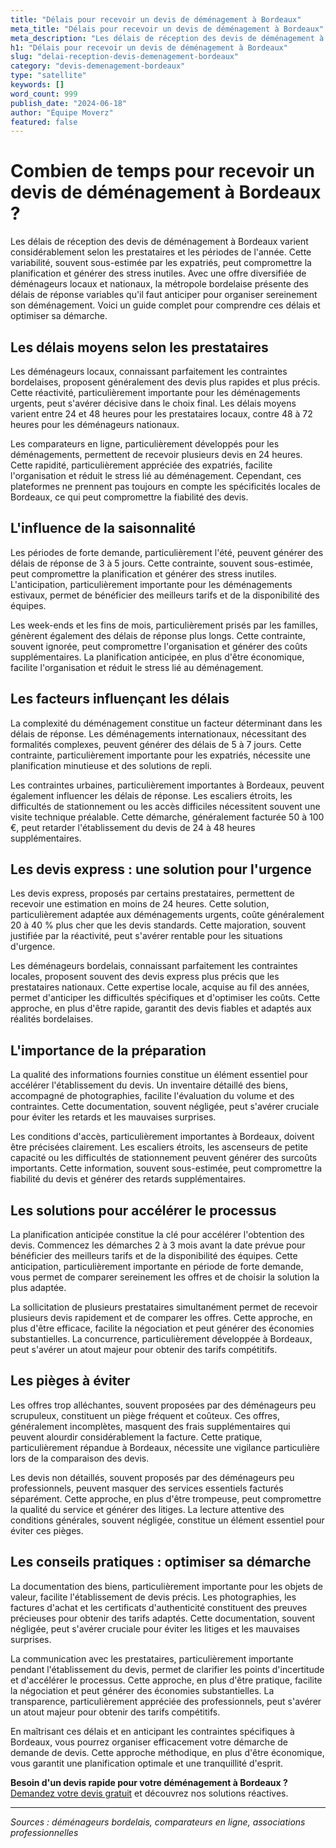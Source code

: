 ```yaml
---
title: "Délais pour recevoir un devis de déménagement à Bordeaux"
meta_title: "Délais pour recevoir un devis de déménagement à Bordeaux"
meta_description: "Les délais de réception des devis de déménagement à Bordeaux varient considérablement selon les prestataires et les périodes de l'année. Cette variabi."
h1: "Délais pour recevoir un devis de déménagement à Bordeaux"
slug: "delai-reception-devis-demenagement-bordeaux"
category: "devis-demenagement-bordeaux"
type: "satellite"
keywords: []
word_count: 999
publish_date: "2024-06-18"
author: "Équipe Moverz"
featured: false
---
```



# Combien de temps pour recevoir un devis de déménagement à Bordeaux ?

Les délais de réception des devis de déménagement à Bordeaux varient considérablement selon les prestataires et les périodes de l'année. Cette variabilité, souvent sous-estimée par les expatriés, peut compromettre la planification et générer des stress inutiles. Avec une offre diversifiée de déménageurs locaux et nationaux, la métropole bordelaise présente des délais de réponse variables qu'il faut anticiper pour organiser sereinement son déménagement. Voici un guide complet pour comprendre ces délais et optimiser sa démarche.

## Les délais moyens selon les prestataires

Les déménageurs locaux, connaissant parfaitement les contraintes bordelaises, proposent généralement des devis plus rapides et plus précis. Cette réactivité, particulièrement importante pour les déménagements urgents, peut s'avérer décisive dans le choix final. Les délais moyens varient entre 24 et 48 heures pour les prestataires locaux, contre 48 à 72 heures pour les déménageurs nationaux.

Les comparateurs en ligne, particulièrement développés pour les déménagements, permettent de recevoir plusieurs devis en 24 heures. Cette rapidité, particulièrement appréciée des expatriés, facilite l'organisation et réduit le stress lié au déménagement. Cependant, ces plateformes ne prennent pas toujours en compte les spécificités locales de Bordeaux, ce qui peut compromettre la fiabilité des devis.

## L'influence de la saisonnalité

Les périodes de forte demande, particulièrement l'été, peuvent générer des délais de réponse de 3 à 5 jours. Cette contrainte, souvent sous-estimée, peut compromettre la planification et générer des stress inutiles. L'anticipation, particulièrement importante pour les déménagements estivaux, permet de bénéficier des meilleurs tarifs et de la disponibilité des équipes.

Les week-ends et les fins de mois, particulièrement prisés par les familles, génèrent également des délais de réponse plus longs. Cette contrainte, souvent ignorée, peut compromettre l'organisation et générer des coûts supplémentaires. La planification anticipée, en plus d'être économique, facilite l'organisation et réduit le stress lié au déménagement.

## Les facteurs influençant les délais

La complexité du déménagement constitue un facteur déterminant dans les délais de réponse. Les déménagements internationaux, nécessitant des formalités complexes, peuvent générer des délais de 5 à 7 jours. Cette contrainte, particulièrement importante pour les expatriés, nécessite une planification minutieuse et des solutions de repli.

Les contraintes urbaines, particulièrement importantes à Bordeaux, peuvent également influencer les délais de réponse. Les escaliers étroits, les difficultés de stationnement ou les accès difficiles nécessitent souvent une visite technique préalable. Cette démarche, généralement facturée 50 à 100 €, peut retarder l'établissement du devis de 24 à 48 heures supplémentaires.

## Les devis express : une solution pour l'urgence

Les devis express, proposés par certains prestataires, permettent de recevoir une estimation en moins de 24 heures. Cette solution, particulièrement adaptée aux déménagements urgents, coûte généralement 20 à 40 % plus cher que les devis standards. Cette majoration, souvent justifiée par la réactivité, peut s'avérer rentable pour les situations d'urgence.

Les déménageurs bordelais, connaissant parfaitement les contraintes locales, proposent souvent des devis express plus précis que les prestataires nationaux. Cette expertise locale, acquise au fil des années, permet d'anticiper les difficultés spécifiques et d'optimiser les coûts. Cette approche, en plus d'être rapide, garantit des devis fiables et adaptés aux réalités bordelaises.

## L'importance de la préparation

La qualité des informations fournies constitue un élément essentiel pour accélérer l'établissement du devis. Un inventaire détaillé des biens, accompagné de photographies, facilite l'évaluation du volume et des contraintes. Cette documentation, souvent négligée, peut s'avérer cruciale pour éviter les retards et les mauvaises surprises.

Les conditions d'accès, particulièrement importantes à Bordeaux, doivent être précisées clairement. Les escaliers étroits, les ascenseurs de petite capacité ou les difficultés de stationnement peuvent générer des surcoûts importants. Cette information, souvent sous-estimée, peut compromettre la fiabilité du devis et générer des retards supplémentaires.

## Les solutions pour accélérer le processus

La planification anticipée constitue la clé pour accélérer l'obtention des devis. Commencez les démarches 2 à 3 mois avant la date prévue pour bénéficier des meilleurs tarifs et de la disponibilité des équipes. Cette anticipation, particulièrement importante en période de forte demande, vous permet de comparer sereinement les offres et de choisir la solution la plus adaptée.

La sollicitation de plusieurs prestataires simultanément permet de recevoir plusieurs devis rapidement et de comparer les offres. Cette approche, en plus d'être efficace, facilite la négociation et peut générer des économies substantielles. La concurrence, particulièrement développée à Bordeaux, peut s'avérer un atout majeur pour obtenir des tarifs compétitifs.

## Les pièges à éviter

Les offres trop alléchantes, souvent proposées par des déménageurs peu scrupuleux, constituent un piège fréquent et coûteux. Ces offres, généralement incomplètes, masquent des frais supplémentaires qui peuvent alourdir considérablement la facture. Cette pratique, particulièrement répandue à Bordeaux, nécessite une vigilance particulière lors de la comparaison des devis.

Les devis non détaillés, souvent proposés par des déménageurs peu professionnels, peuvent masquer des services essentiels facturés séparément. Cette approche, en plus d'être trompeuse, peut compromettre la qualité du service et générer des litiges. La lecture attentive des conditions générales, souvent négligée, constitue un élément essentiel pour éviter ces pièges.

## Les conseils pratiques : optimiser sa démarche

La documentation des biens, particulièrement importante pour les objets de valeur, facilite l'établissement de devis précis. Les photographies, les factures d'achat et les certificats d'authenticité constituent des preuves précieuses pour obtenir des tarifs adaptés. Cette documentation, souvent négligée, peut s'avérer cruciale pour éviter les litiges et les mauvaises surprises.

La communication avec les prestataires, particulièrement importante pendant l'établissement du devis, permet de clarifier les points d'incertitude et d'accélérer le processus. Cette approche, en plus d'être pratique, facilite la négociation et peut générer des économies substantielles. La transparence, particulièrement appréciée des professionnels, peut s'avérer un atout majeur pour obtenir des tarifs compétitifs.

En maîtrisant ces délais et en anticipant les contraintes spécifiques à Bordeaux, vous pourrez organiser efficacement votre démarche de demande de devis. Cette approche méthodique, en plus d'être économique, vous garantit une planification optimale et une tranquillité d'esprit.

**Besoin d'un devis rapide pour votre déménagement à Bordeaux ?** [Demandez votre devis gratuit](https://moverz-bordeaux.fr/devis) et découvrez nos solutions réactives.

---

*Sources : déménageurs bordelais, comparateurs en ligne, associations professionnelles*
